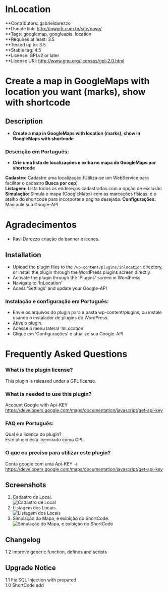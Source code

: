 # InLocation #
**Contributors: gabrieldarezzo   
**Donate link: http://inwork.com.br/site/novo/  
**Tags: googlemap, googleapis, location  
**Requires at least: 3.5  
**Tested up to: 3.5  
**Stable tag: 4.5  
**License: GPLv2 or later  
**License URI: http://www.gnu.org/licenses/gpl-2.0.html  

# Create a map in GoogleMaps with location you want (marks), show with shortcode #

## Description ##

* **Create a map in GoogleMaps with location (marks), show in GoogleMaps with shortcode**

### Descrição em Português: ###
* **Crie uma lista de localizações e exiba no mapa do GoogleMaps por shortcode**

**Cadastro:** Cadastre uma localização (Utiliza-se um WebService para facilitar o cadastro **Busca por cep**)  
**Listagem:** Lista todos os endereços cadastrados com a opção de exclusão
**Simulação:** Simula o mapa (GoogleMaps) com as marcações físicas, e o atalho do shortcode para incorporar a pagina desejada.
**Configurações:** Manipule sua Google-API

# Agradecimentos #
* Ravi Darezzo criação do banner e ícones.
	



## Installation ##

* Upload the plugin files to the `/wp-content/plugins/inlocation` directory, or install the plugin through the WordPress plugins screen directly.
* Activate the plugin through the 'Plugins' screen in WordPress
* Navigate to 'InLocation'
* Acess 'Settings' and update your Google-API

### Instalação e configuração em Português: ###

* Envie os arquivos do plugin para a pasta wp-content/plugins, ou instale usando o instalador de plugins do WordPress.
* Ative o plugin.
* Acesse o menu lateral 'InLocation'
* Clique em 'Configurações' e atualize sua Google-API

# Frequently Asked Questions #

### What is the plugin license? ###

This plugin is released under a GPL license.

### What is needed to use this plugin? ###

Account Google with Api-KEY  
https://developers.google.com/maps/documentation/javascript/get-api-key


### FAQ em Português: ###
Qual é a licença do plugin?  
Este plugin esta licenciado como GPL.

### O que eu preciso para utilizar este plugin? ###
Conta google com uma Api-KEY -> https://developers.google.com/maps/documentation/javascript/get-api-key

## Screenshots ##
1. Cadastro de Local.  
![Cadastro de Local](https://ps.w.org/inlocation/assets/screenshot-1.png?rev=1415968)
2. Listagem dos Locais.  
![Listagem dos Locais](https://ps.w.org/inlocation/assets/screenshot-2.png?rev=1415968)
3. Simulação do Mapa, e exibição do ShortCode.  
![Simulação do Mapa, e exibição do ShortCode](https://ps.w.org/inlocation/assets/screenshot-3.png?rev=1415968)


## Changelog ##
1.2 Improve generic function, defines and scripts 


## Upgrade Notice ##
1.1 Fix SQL Injection with prepared  
1.0 ShortCode add